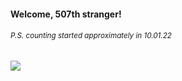 #### Welcome, 507th stranger!

###### <sup>P.S. counting started approximately in 10.01.22</sup>

<img src="https://kraftwerk28.pp.ua/vcnt.png"></img>
